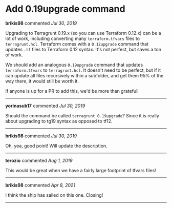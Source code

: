 # Add 0.19upgrade command

**brikis98** commented *Jul 30, 2019*

Upgrading to Terragrunt 0.19.x (so you can use Terraform 0.12.x) can be a lot of work, including converting many `terraform.tfvars` files to `terragrunt.hcl`. Terraform comes with a `0.12upgrade` command that updates `.tf` files to Terraform 0.12 syntax. It's not perfect, but saves a ton of work. 

We should add an analogous `0.19upgrade` command that updates `terraform.tfvars` to `terragrunt.hcl`. It doesn't need to be perfect, but if it can update all files recursively within a subfolder, and get them 95% of the way there, it would still be worth it.

If anyone is up for a PR to add this, we'd be more than grateful!
<br />
***


**yorinasub17** commented *Jul 30, 2019*

Should the command be called `terragrunt 0.19upgrade`? Since it is really about upgrading to tg19 syntax as opposed to tf12.
***

**brikis98** commented *Jul 30, 2019*

Oh, yea, good point! Will update the description.
***

**terozio** commented *Aug 1, 2019*

This would be great when we have a fairly large footprint of tfvars files!
***

**brikis98** commented *Apr 8, 2021*

I think the ship has sailed on this one. Closing!
***

